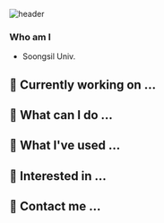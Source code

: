 ![header](https://capsule-render.vercel.app/api?type=rounded&color=gradient&height=80&section=header&text=Hello%20World&fontSize=50)

### Who am I
- Soongsil Univ.

## 🔭 Currently working on ...

## 🌱 What can I do ...

## 👯 What I've used ...

## 🤔 Interested in ...

## 💬 Contact me ...



<!-- 📫 How to reach me: ... -->
<!-- 😄 Pronouns: ... -->
<!-- ⚡ Fun fact: ... -->
<!-- 💬 Ask me about ... -->
